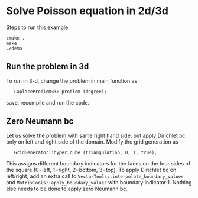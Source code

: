 # Solve Poisson equation in 2d/3d
Steps to run this example
```
cmake .
make
./demo
```

## Run the problem in 3d
To run in 3-d, change the problem in main function as
```
   LaplaceProblem<3> problem (degree);
```
save, recompile and run the code.

## Zero Neumann bc 
Let us solve the problem with same right hand side, but apply Dirichlet bc only on left and right side of the domain. Modify the grid generation as
```
   GridGenerator::hyper_cube (triangulation, 0, 1, true);
```
This assigns different boundary indicators for the faces on the four sides of the square (0=left, 1=right, 2=bottom, 3=top). To apply Dirichlet bc on left/right, add an extra call to `VectorTools::interpolate_boundary_values` and `MatrixTools::apply_boundary_values` with boundary indicator 1. Nothing else needs to be done to apply zero Neumann bc.
